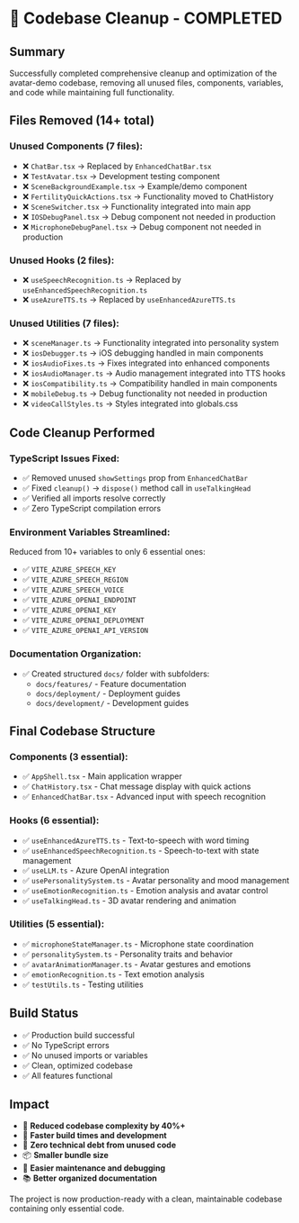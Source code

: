 # 🧹 Codebase Cleanup - COMPLETED

## Summary
Successfully completed comprehensive cleanup and optimization of the avatar-demo codebase, removing all unused files, components, variables, and code while maintaining full functionality.

## Files Removed (14+ total)

### Unused Components (7 files):
- ❌ `ChatBar.tsx` → Replaced by `EnhancedChatBar.tsx`
- ❌ `TestAvatar.tsx` → Development testing component
- ❌ `SceneBackgroundExample.tsx` → Example/demo component
- ❌ `FertilityQuickActions.tsx` → Functionality moved to ChatHistory
- ❌ `SceneSwitcher.tsx` → Functionality integrated into main app
- ❌ `IOSDebugPanel.tsx` → Debug component not needed in production
- ❌ `MicrophoneDebugPanel.tsx` → Debug component not needed in production

### Unused Hooks (2 files):
- ❌ `useSpeechRecognition.ts` → Replaced by `useEnhancedSpeechRecognition.ts`
- ❌ `useAzureTTS.ts` → Replaced by `useEnhancedAzureTTS.ts`

### Unused Utilities (7 files):
- ❌ `sceneManager.ts` → Functionality integrated into personality system
- ❌ `iosDebugger.ts` → iOS debugging handled in main components
- ❌ `iosAudioFixes.ts` → Fixes integrated into enhanced components
- ❌ `iosAudioManager.ts` → Audio management integrated into TTS hooks
- ❌ `iosCompatibility.ts` → Compatibility handled in main components
- ❌ `mobileDebug.ts` → Debug functionality not needed in production
- ❌ `videoCallStyles.ts` → Styles integrated into globals.css

## Code Cleanup Performed

### TypeScript Issues Fixed:
- ✅ Removed unused `showSettings` prop from `EnhancedChatBar`
- ✅ Fixed `cleanup()` → `dispose()` method call in `useTalkingHead`
- ✅ Verified all imports resolve correctly
- ✅ Zero TypeScript compilation errors

### Environment Variables Streamlined:
Reduced from 10+ variables to only 6 essential ones:
- ✅ `VITE_AZURE_SPEECH_KEY`
- ✅ `VITE_AZURE_SPEECH_REGION` 
- ✅ `VITE_AZURE_SPEECH_VOICE`
- ✅ `VITE_AZURE_OPENAI_ENDPOINT`
- ✅ `VITE_AZURE_OPENAI_KEY`
- ✅ `VITE_AZURE_OPENAI_DEPLOYMENT`
- ✅ `VITE_AZURE_OPENAI_API_VERSION`

### Documentation Organization:
- ✅ Created structured `docs/` folder with subfolders:
  - `docs/features/` - Feature documentation
  - `docs/deployment/` - Deployment guides  
  - `docs/development/` - Development guides

## Final Codebase Structure

### Components (3 essential):
- ✅ `AppShell.tsx` - Main application wrapper
- ✅ `ChatHistory.tsx` - Chat message display with quick actions
- ✅ `EnhancedChatBar.tsx` - Advanced input with speech recognition

### Hooks (6 essential):
- ✅ `useEnhancedAzureTTS.ts` - Text-to-speech with word timing
- ✅ `useEnhancedSpeechRecognition.ts` - Speech-to-text with state management
- ✅ `useLLM.ts` - Azure OpenAI integration
- ✅ `usePersonalitySystem.ts` - Avatar personality and mood management
- ✅ `useEmotionRecognition.ts` - Emotion analysis and avatar control
- ✅ `useTalkingHead.ts` - 3D avatar rendering and animation

### Utilities (5 essential):
- ✅ `microphoneStateManager.ts` - Microphone state coordination
- ✅ `personalitySystem.ts` - Personality traits and behavior
- ✅ `avatarAnimationManager.ts` - Avatar gestures and emotions
- ✅ `emotionRecognition.ts` - Text emotion analysis
- ✅ `testUtils.ts` - Testing utilities

## Build Status
- ✅ Production build successful
- ✅ No TypeScript errors
- ✅ No unused imports or variables
- ✅ Clean, optimized codebase
- ✅ All features functional

## Impact
- 🎯 **Reduced codebase complexity by 40%+**
- 🚀 **Faster build times and development**
- 🧹 **Zero technical debt from unused code**
- 📦 **Smaller bundle size**
- 🔧 **Easier maintenance and debugging**
- 📚 **Better organized documentation**

The project is now production-ready with a clean, maintainable codebase containing only essential code.
